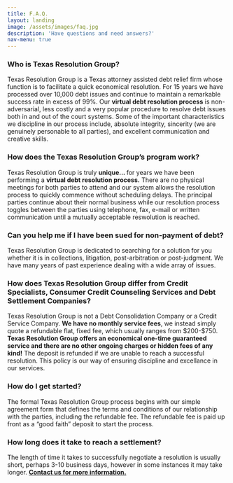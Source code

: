 ```yaml
---
title: F.A.Q.
layout: landing
image: /assets/images/faq.jpg
description: 'Have questions and need answers?'
nav-menu: true
---
```

<!-- Main -->
<div id="main">

<!-- One -->
<section id="one">
	<div class="inner">
    <p><span style="color:blue"><h3>Who is Texas Resolution Group?</h3></span>
    <p>Texas Resolution Group is a Texas attorney assisted debt relief firm whose function
                  is to facilitate a quick economical resolution. For 15 years we have processed over
                  10,000 debt issues and continue to maintain a remarkable success rate in excess of 99%.
                  Our <span style="font-weight:bold">virtual debt resolution process</span> is non-adversarial, less costly and a very popular
                  procedure to resolve debt issues both in and out of the court systems. Some of the
                  important characteristics we discipline in our process include, absolute integrity, sincerity
                  (we are genuinely personable to all parties), and excellent communication and creative
                  skills.</p>
    <p><span style="color:blue"><h3>How does the Texas Resolution Group’s program work?</h3></span>
    <p>Texas Resolution Group is truly <span style="font-weight:bold">unique... </span>for years we have been performing a
                  <span style="font-weight:bold">virtual debt resolution process.</span> There are no physical meetings for both parties to attend
                  and our system allows the resolution process to quickly commence without scheduling
                  delays. The principal parties continue about their normal business while our resolution
                  process toggles between the parties using telephone, fax, e-mail or written
                  communication until a mutually acceptable reswolution is reached.</p>
    <p><span style="color:blue"><h3>Can you help me if I have been sued for non-payment of debt?</h3></span>
    <p>Texas Resolution Group is dedicated to searching for a solution for you whether it is
                  in collections, litigation, post-arbitration or post-judgment. We have many years of past
                  experience dealing with a wide array of issues.</p>
    <p><span style="color:blue"><h3>How does Texas Resolution Group differ from Credit Specialists, Consumer Credit Counseling Services and Debt Settlement Companies?</h3></span>
    <p>Texas Resolution Group is not a Debt Consolidation Company or a Credit Service
                  Company. <span style="font-weight:bold">We have no monthly service fees</span>, we instead simply quote a refundable flat,
                  fixed fee, which usually ranges from $200-$750. <span style="font-weight:bold">Texas Resolution Group offers an
                  economical one-time guaranteed service and there are no other ongoing charges or
                  hidden fees of any kind!</span> The deposit is refunded if we are unable to reach a successful
                  resolution. This policy is our way of ensuring discipline and excellance in our services.</p>
    <p><span style="color:blue"><h3>How do I get started?</h3></span>
    <p>The formal Texas Resolution Group process begins with our simple agreement form
                  that defines the terms and conditions of our relationship with the parties, including the
                  refundable fee. The refundable fee is paid up front as a “good faith” deposit to start the
                  process.</p>
    <p><span style="color:blue"><h3>How long does it take to reach a settlement?</h3></span>
    <p>The length of time it takes to successfully negotiate a resolution is usually short,
                  perhaps 3-10 business days, however in some instances it may take longer.
                  <span style="font-weight: bold"><a href="mailto:intake@txrgp.com?subject=Intake Request">Contact us for more information.</a></span></p>
